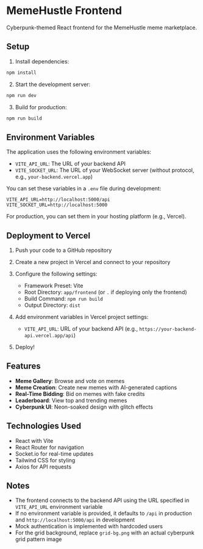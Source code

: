  # MemeHustle Frontend

Cyberpunk-themed React frontend for the MemeHustle meme marketplace.

## Setup

1. Install dependencies:
```bash
npm install
```

2. Start the development server:
```bash
npm run dev
```

3. Build for production:
```bash
npm run build
```

## Environment Variables

The application uses the following environment variables:

- `VITE_API_URL`: The URL of your backend API
- `VITE_SOCKET_URL`: The URL of your WebSocket server (without protocol, e.g., `your-backend.vercel.app`)

You can set these variables in a `.env` file during development:
```
VITE_API_URL=http://localhost:5000/api
VITE_SOCKET_URL=http://localhost:5000
```

For production, you can set them in your hosting platform (e.g., Vercel).

## Deployment to Vercel

1. Push your code to a GitHub repository

2. Create a new project in Vercel and connect to your repository

3. Configure the following settings:
   - Framework Preset: Vite
   - Root Directory: `app/frontend` (or `.` if deploying only the frontend)
   - Build Command: `npm run build`
   - Output Directory: `dist`

4. Add environment variables in Vercel project settings:
   - `VITE_API_URL`: URL of your backend API (e.g., `https://your-backend-api.vercel.app/api`)

5. Deploy!

## Features

- **Meme Gallery**: Browse and vote on memes
- **Meme Creation**: Create new memes with AI-generated captions
- **Real-Time Bidding**: Bid on memes with fake credits
- **Leaderboard**: View top and trending memes
- **Cyberpunk UI**: Neon-soaked design with glitch effects

## Technologies Used

- React with Vite
- React Router for navigation
- Socket.io for real-time updates
- Tailwind CSS for styling
- Axios for API requests

## Notes

- The frontend connects to the backend API using the URL specified in `VITE_API_URL` environment variable
- If no environment variable is provided, it defaults to `/api` in production and `http://localhost:5000/api` in development
- Mock authentication is implemented with hardcoded users
- For the grid background, replace `grid-bg.png` with an actual cyberpunk grid pattern image